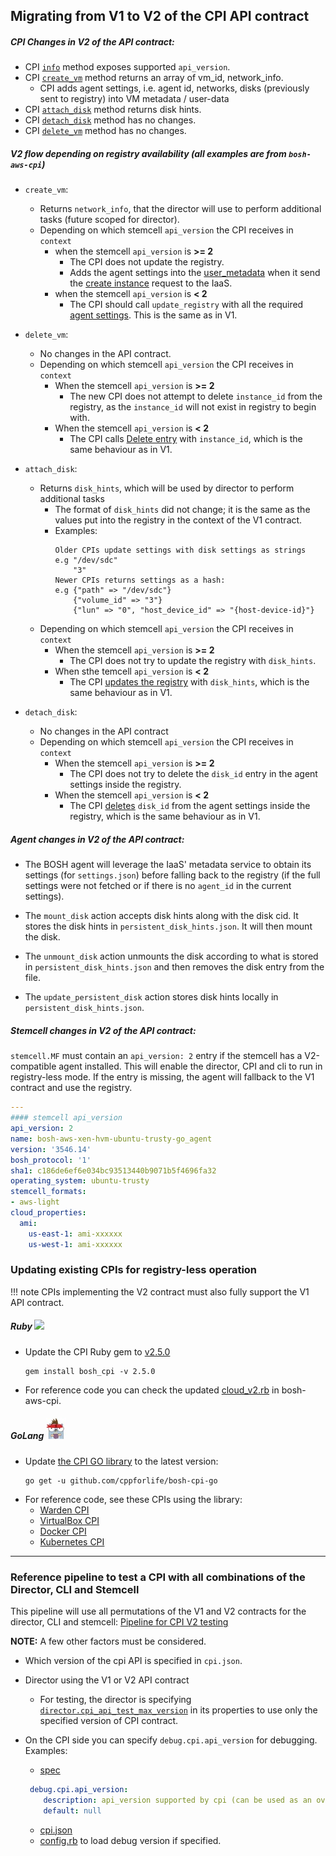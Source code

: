 ## Migrating from V1 to V2 of the CPI API contract

##### CPI Changes in V2 of the API contract:

  - CPI [`info`](cpi-api-v2-method/info.md) method exposes supported `api_version`.
  - CPI [`create_vm`](cpi-api-v2-method/create-vm.md) method returns an array of vm_id, network_info.
    - CPI adds agent settings, i.e. agent id, networks, disks (previously sent to registry) into VM metadata / user-data
  - CPI [`attach_disk`](cpi-api-v2-method/attach-disk.md) method returns disk hints.
  - CPI [`detach_disk`](cpi-api-v2-method/detach-disk.md) method has no changes.
  - CPI [`delete_vm`](cpi-api-v2-method/delete-vm.md) method has no changes.

##### V2 flow depending on registry availability (all examples are from `bosh-aws-cpi`)

  - `create_vm`:
    - Returns `network_info`, that the director will use to perform additional tasks (future scoped for director).
    - Depending on which stemcell `api_version` the CPI receives in `context`
      - when the stemcell `api_version` is **>= 2**
        - The CPI does not update the registry.
        - Adds the agent settings into the [user_metadata](https://github.com/cloudfoundry/bosh-aws-cpi-release/blob/f27c51db1930d1d4c12cbbf074962380377e9e74/src/bosh_aws_cpi/lib/cloud/aws/cloud_v2.rb#L45-L54) when it send the [create instance](https://github.com/cloudfoundry/bosh-aws-cpi-release/blob/f27c51db1930d1d4c12cbbf074962380377e9e74/src/bosh_aws_cpi/lib/cloud/aws/cloud_core.rb#L94-L102) request to the IaaS.
      - when the stemcell `api_version` is **< 2**
        - The CPI should call `update_registry` with all the required [agent settings](https://github.com/cloudfoundry/bosh-aws-cpi-release/blob/f27c51db1930d1d4c12cbbf074962380377e9e74/src/bosh_aws_cpi/lib/cloud/aws/cloud_v2.rb#L58-L60). This is the same as in V1.

  - `delete_vm`:
    - No changes in the API contract.
    - Depending on which stemcell `api_version` the CPI receives in `context`
      - When the stemcell `api_version` is **>= 2**
        - The new CPI does not attempt to delete `instance_id` from the registry, as the `instance_id` will not exist in registry to begin with.
      - When the stemcell `api_version` is **< 2**
        - The CPI calls [Delete entry](https://github.com/cloudfoundry/bosh-aws-cpi-release/blob/f27c51db1930d1d4c12cbbf074962380377e9e74/src/bosh_aws_cpi/lib/cloud/aws/cloud_v2.rb#L110) with `instance_id`, which is the same behaviour as in V1.

  - `attach_disk`:
    - Returns `disk_hints`, which will be used by director to perform additional tasks
      - The format of `disk_hints` did not change; it is the same as the values put into the registry in the context of the V1 contract.
      - Examples:
        ```
        Older CPIs update settings with disk settings as strings
        e.g "/dev/sdc"
      	    "3"
        Newer CPIs returns settings as a hash:
      	e.g {"path" => "/dev/sdc"}
      	    {"volume_id" => "3"}
      	    {"lun" => "0", "host_device_id" => "{host-device-id}"}
        ```
    - Depending on which stemcell `api_version` the CPI receives in `context`
      - When the stemcell `api_version` is **>= 2**
        - The CPI does not try to update the registry with `disk_hints`.
      - When sthe temcell `api_version` is **< 2**
        - The CPI [updates the registry](https://github.com/cloudfoundry/bosh-aws-cpi-release/blob/1d7c31ec1ea0bb65a287adfc1898810a615218b8/src/bosh_aws_cpi/lib/cloud/aws/cloud_v2.rb#L76-L80) with `disk_hints`, which is the same behaviour as in V1.


  - `detach_disk`:
    - No changes in the API contract
    - Depending on which stemcell `api_version` the CPI receives in `context`
      - When the stemcell `api_version` is **>= 2**
        - The CPI does not try to delete the `disk_id` entry in the agent settings inside the registry.
      - When the stemcell `api_version` is **< 2**
        - The CPI  [deletes](https://github.com/cloudfoundry/bosh-aws-cpi-release/blob/1d7c31ec1ea0bb65a287adfc1898810a615218b8/src/bosh_aws_cpi/lib/cloud/aws/cloud_v2.rb#L94-L98) `disk_id` from the agent settings inside the registry, which is the same behaviour as in V1.

##### Agent changes in V2 of the API contract:

- The BOSH agent will leverage the IaaS' metadata service to obtain its settings (for `settings.json`) before falling back to the registry (if the full settings were not fetched or if there is no `agent_id` in the current settings).

- The `mount_disk` action accepts disk hints along with the disk cid. It stores the disk hints in `persistent_disk_hints.json`. It will then mount the disk.
- The `unmount_disk` action unmounts the disk according to what is stored in `persistent_disk_hints.json` and then removes the disk entry from the file.
- The `update_persistent_disk` action stores disk hints locally in `persistent_disk_hints.json`.


##### Stemcell changes in V2 of the API contract:

`stemcell.MF` must contain an `api_version: 2` entry if the stemcell has a V2-compatible agent installed. This will enable the director, CPI and cli to run in registry-less mode. If the entry is missing, the agent will fallback to the V1 contract and use the registry.

```yaml
---
#### stemcell api_version
api_version: 2
name: bosh-aws-xen-hvm-ubuntu-trusty-go_agent
version: '3546.14'
bosh_protocol: '1'
sha1: c186de6ef6e034bc93513440b9071b5f4696fa32
operating_system: ubuntu-trusty
stemcell_formats:
- aws-light
cloud_properties:
  ami:
    us-east-1: ami-xxxxxx
    us-west-1: ami-xxxxxx
```

### Updating existing CPIs for registry-less operation
!!! note
    CPIs implementing the V2 contract must also fully support the V1 API contract.

##### Ruby ![](https://cdn.emojidex.com/emoji/mdpi/Ruby.png)

- Update the CPI Ruby gem to [v2.5.0](https://github.com/cloudfoundry/bosh-cpi-ruby/releases/tag/v2.5.0)

  ```
  gem install bosh_cpi -v 2.5.0
  ```

- For reference code you can check the updated [cloud_v2.rb](https://github.com/cloudfoundry/bosh-aws-cpi-release/blob/f27c51db1930d1d4c12cbbf074962380377e9e74/src/bosh_aws_cpi/lib/cloud/aws/cloud_v2.rb) in bosh-aws-cpi.

##### GoLang ![](cpi-api-v2-method/gopher.jpg)

- Update [the CPI GO library](https://github.com/cppforlife/bosh-cpi-go) to the latest version:
  ```
  go get -u github.com/cppforlife/bosh-cpi-go
  ```
- For reference code, see these CPIs using the library:
    - [Warden CPI](https://github.com/cppforlife/bosh-warden-cpi-release)
    - [VirtualBox CPI](https://github.com/cppforlife/bosh-virtualbox-cpi-release)
    - [Docker CPI](https://github.com/cppforlife/bosh-docker-cpi-release)
    - [Kubernetes CPI](https://github.com/bosh-cpis/bosh-kubernetes-cpi-release)

---

### Reference pipeline to test a CPI with all combinations of the Director, CLI and  Stemcell
This pipeline will use all permutations of the V1 and V2 contracts for the director, CLI and stemcell:
[Pipeline for CPI V2 testing](https://github.com/cloudfoundry/bosh-aws-cpi-release/blob/49447ba7ee208c31dddc1b7e3ec2a5f05c88ea99/ci/pipeline_cpi_v2.yml.erb)

**NOTE:** A few other factors must be considered.

- Which version of the cpi API is specified in `cpi.json`.
- Director using the V1 or V2 API contract
  - For testing, the director is specifying [`director.cpi_api_test_max_version`](https://github.com/cloudfoundry-incubator/bosh-cpi-certification/blob/82dcf1843a1c617e73b59e4640af2090e9e0c37f/aws/assets/ops/director_cpi_version.yml) in its properties to use only the specified version of CPI contract.
- On the CPI side you can specify `debug.cpi.api_version` for debugging. Examples:
  - [spec](https://github.com/cloudfoundry/bosh-aws-cpi-release/blob/f27c51db1930d1d4c12cbbf074962380377e9e74/jobs/aws_cpi/spec#L14-L16)

  ```yaml
   debug.cpi.api_version:
      description: api_version supported by cpi (can be used as an override for fallback).
      default: null
  ```
  - [cpi.json](https://github.com/cloudfoundry/bosh-aws-cpi-release/blob/f27c51db1930d1d4c12cbbf074962380377e9e74/jobs/aws_cpi/templates/cpi.json.erb#L34-L38)
  - [config.rb](https://github.com/cloudfoundry/bosh-aws-cpi-release/blob/1d7c31ec1ea0bb65a287adfc1898810a615218b8/src/bosh_aws_cpi/lib/cloud/aws/config.rb#L75-L109) to load debug version if specified.
